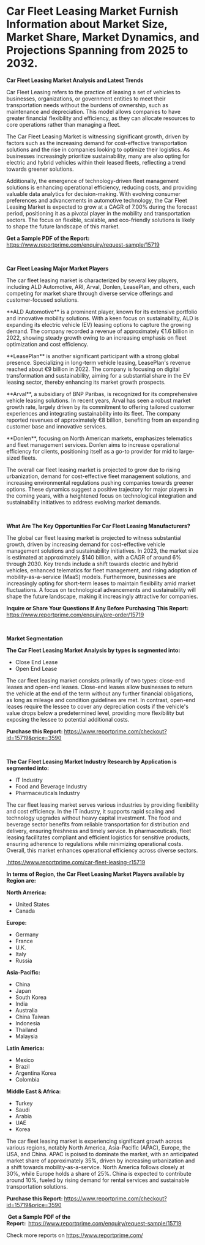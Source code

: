 <p><h1>Car Fleet Leasing Market Furnish Information about Market Size, Market Share, Market Dynamics, and Projections Spanning from 2025 to 2032.</h1></p><p><strong>Car Fleet Leasing Market Analysis and Latest Trends</strong></p>
<p><p>Car Fleet Leasing refers to the practice of leasing a set of vehicles to businesses, organizations, or government entities to meet their transportation needs without the burdens of ownership, such as maintenance and depreciation. This model allows companies to have greater financial flexibility and efficiency, as they can allocate resources to core operations rather than managing a fleet.</p><p>The Car Fleet Leasing Market is witnessing significant growth, driven by factors such as the increasing demand for cost-effective transportation solutions and the rise in companies looking to optimize their logistics. As businesses increasingly prioritize sustainability, many are also opting for electric and hybrid vehicles within their leased fleets, reflecting a trend towards greener solutions. </p><p>Additionally, the emergence of technology-driven fleet management solutions is enhancing operational efficiency, reducing costs, and providing valuable data analytics for decision-making. With evolving consumer preferences and advancements in automotive technology, the Car Fleet Leasing Market is expected to grow at a CAGR of 7.00% during the forecast period, positioning it as a pivotal player in the mobility and transportation sectors. The focus on flexible, scalable, and eco-friendly solutions is likely to shape the future landscape of this market.</p></p>
<p><strong>Get a Sample PDF of the Report:&nbsp;</strong> <a href="https://www.reportprime.com/enquiry/request-sample/15719?utm_campaign=2477&utm_medium=2&utm_source=Github&utm_content=ia&utm_term=20032025&utm_id=car-fleet-leasing">https://www.reportprime.com/enquiry/request-sample/15719</a></p>
<p>&nbsp;</p>
<p><strong>Car Fleet Leasing Major Market Players</strong></p>
<p><p>The car fleet leasing market is characterized by several key players, including ALD Automotive, ARI, Arval, Donlen, LeasePlan, and others, each competing for market share through diverse service offerings and customer-focused solutions.</p><p>**ALD Automotive** is a prominent player, known for its extensive portfolio and innovative mobility solutions. With a keen focus on sustainability, ALD is expanding its electric vehicle (EV) leasing options to capture the growing demand. The company recorded a revenue of approximately €1.6 billion in 2022, showing steady growth owing to an increasing emphasis on fleet optimization and cost efficiency.</p><p>**LeasePlan** is another significant participant with a strong global presence. Specializing in long-term vehicle leasing, LeasePlan's revenue reached about €9 billion in 2022. The company is focusing on digital transformation and sustainability, aiming for a substantial share in the EV leasing sector, thereby enhancing its market growth prospects.</p><p>**Arval**, a subsidiary of BNP Paribas, is recognized for its comprehensive vehicle leasing solutions. In recent years, Arval has seen a robust market growth rate, largely driven by its commitment to offering tailored customer experiences and integrating sustainability into its fleet. The company reported revenues of approximately €8 billion, benefiting from an expanding customer base and innovative services.</p><p>**Donlen**, focusing on North American markets, emphasizes telematics and fleet management services. Donlen aims to increase operational efficiency for clients, positioning itself as a go-to provider for mid to large-sized fleets.</p><p>The overall car fleet leasing market is projected to grow due to rising urbanization, demand for cost-effective fleet management solutions, and increasing environmental regulations pushing companies towards greener options. These dynamics suggest a positive trajectory for major players in the coming years, with a heightened focus on technological integration and sustainability initiatives to address evolving market demands.</p></p>
<p>&nbsp;</p>
<p><strong>What Are The Key Opportunities For Car Fleet Leasing Manufacturers?</strong></p>
<p><p>The global car fleet leasing market is projected to witness substantial growth, driven by increasing demand for cost-effective vehicle management solutions and sustainability initiatives. In 2023, the market size is estimated at approximately $140 billion, with a CAGR of around 6% through 2030. Key trends include a shift towards electric and hybrid vehicles, enhanced telematics for fleet management, and rising adoption of mobility-as-a-service (MaaS) models. Furthermore, businesses are increasingly opting for short-term leases to maintain flexibility amid market fluctuations. A focus on technological advancements and sustainability will shape the future landscape, making it increasingly attractive for companies.</p></p>
<p><strong>Inquire or Share Your Questions If Any Before Purchasing This Report:</strong> <a href="https://www.reportprime.com/enquiry/pre-order/15719?utm_campaign=2477&utm_medium=2&utm_source=Github&utm_content=ia&utm_term=20032025&utm_id=car-fleet-leasing">https://www.reportprime.com/enquiry/pre-order/15719</a></p>
<p>&nbsp;</p>
<p><strong>Market Segmentation</strong></p>
<p><strong>The Car Fleet Leasing Market Analysis by types is segmented into:</strong></p>
<p><ul><li>Close End Lease</li><li>Open End Lease</li></ul></p>
<p><p>The car fleet leasing market consists primarily of two types: close-end leases and open-end leases. Close-end leases allow businesses to return the vehicle at the end of the term without any further financial obligations, as long as mileage and condition guidelines are met. In contrast, open-end leases require the lessee to cover any depreciation costs if the vehicle's value drops below a predetermined level, providing more flexibility but exposing the lessee to potential additional costs.</p></p>
<p><strong>Purchase this Report:&nbsp;</strong><a href="https://www.reportprime.com/checkout?id=15719&price=3590&utm_campaign=2477&utm_medium=2&utm_source=Github&utm_content=ia&utm_term=20032025&utm_id=car-fleet-leasing">https://www.reportprime.com/checkout?id=15719&price=3590</a></p>
<p>&nbsp;</p>
<p><strong>The Car Fleet Leasing Market Industry Research by Application is segmented into:</strong></p>
<p><ul><li>IT Industry</li><li>Food and Beverage Industry</li><li>Pharmaceuticals Industry</li></ul></p>
<p><p>The car fleet leasing market serves various industries by providing flexibility and cost efficiency. In the IT industry, it supports rapid scaling and technology upgrades without heavy capital investment. The food and beverage sector benefits from reliable transportation for distribution and delivery, ensuring freshness and timely service. In pharmaceuticals, fleet leasing facilitates compliant and efficient logistics for sensitive products, ensuring adherence to regulations while minimizing operational costs. Overall, this market enhances operational efficiency across diverse sectors.</p></p>
<p><a href="https://www.reportprime.com/car-fleet-leasing-r15719?utm_campaign=2477&utm_medium=2&utm_source=Github&utm_content=ia&utm_term=20032025&utm_id=car-fleet-leasing">&nbsp;https://www.reportprime.com/car-fleet-leasing-r15719</a></p>
<p><strong>In terms of Region, the Car Fleet Leasing Market Players available by Region are:</strong></p>
<p>
    <p> <strong> North America: </strong>
        <ul>
            <li>United States</li>
            <li>Canada</li>
        </ul>
        </p> 
    <p> <strong> Europe: </strong>
        <ul>
            <li>Germany</li>
            <li>France</li>
            <li>U.K.</li>
            <li>Italy</li>
            <li>Russia</li>
        </ul>
        </p> 
    <p> <strong> Asia-Pacific: </strong>
        <ul>
            <li>China</li>
            <li>Japan</li>
            <li>South Korea</li>
            <li>India</li>
            <li>Australia</li>
            <li>China Taiwan</li>
            <li>Indonesia</li>
            <li>Thailand</li>
            <li>Malaysia</li>
        </ul>
        </p> 
    <p> <strong> Latin America: </strong>
        <ul>
            <li>Mexico</li>
            <li>Brazil</li>
            <li>Argentina Korea</li>
            <li>Colombia</li>
        </ul>
        </p> 
    <p> <strong> Middle East & Africa: </strong>
        <ul>
            <li>Turkey</li>
            <li>Saudi</li>
            <li>Arabia</li>
            <li>UAE</li>
            <li>Korea</li>
        </ul>
    </p>
    </p>
<p><p>The car fleet leasing market is experiencing significant growth across various regions, notably North America, Asia-Pacific (APAC), Europe, the USA, and China. APAC is poised to dominate the market, with an anticipated market share of approximately 35%, driven by increasing urbanization and a shift towards mobility-as-a-service. North America follows closely at 30%, while Europe holds a share of 25%. China is expected to contribute around 10%, fueled by rising demand for rental services and sustainable transportation solutions.</p></p>
<p><strong>Purchase this Report: </strong><a href="https://www.reportprime.com/checkout?id=15719&price=3590&utm_campaign=2477&utm_medium=2&utm_source=Github&utm_content=ia&utm_term=20032025&utm_id=car-fleet-leasing">https://www.reportprime.com/checkout?id=15719&price=3590</a></p>
<p>&nbsp;<strong>Get a Sample PDF of the Report:&nbsp;&nbsp;</strong><a href="https://www.reportprime.com/enquiry/request-sample/15719?utm_campaign=2477&utm_medium=2&utm_source=Github&utm_content=ia&utm_term=20032025&utm_id=car-fleet-leasing">https://www.reportprime.com/enquiry/request-sample/15719</a></p>
<p><strong></strong></p>
<p>Check more reports on <a href="https://www.reportprime.com/?utm_campaign=2477&utm_medium=2&utm_source=Github&utm_content=ia&utm_term=20032025&utm_id=car-fleet-leasing">https://www.reportprime.com/</a></p>